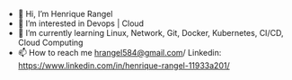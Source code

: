 - 👋 Hi, I’m Henrique Rangel
- 👀 I’m interested in Devops | Cloud
- 🌱 I’m currently learning Linux, Network, Git, Docker, Kubernetes, CI/CD, Cloud Computing
- 📫 How to reach me hrangel584@gmail.com/ Linkedin: https://www.linkedin.com/in/henrique-rangel-11933a201/

<!---
RangelCR/RangelCR is a ✨ special ✨ repository because its `README.md` (this file) appears on your GitHub profile.
You can click the Preview link to take a look at your changes.
--->
